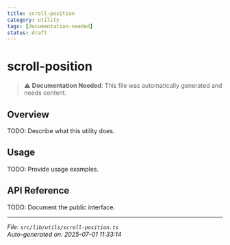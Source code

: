 ```yaml
---
title: scroll-position
category: utility
tags: [documentation-needed]
status: draft
---
```


# scroll-position

> ⚠️ **Documentation Needed**: This file was automatically generated and needs content.

## Overview

TODO: Describe what this utility does.

## Usage

TODO: Provide usage examples.

## API Reference

TODO: Document the public interface.

---

*File: `src/lib/utils/scroll-position.ts`*  
*Auto-generated on: 2025-07-01 11:33:14*
